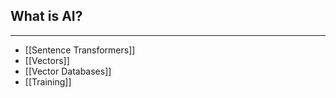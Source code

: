 ## What is AI?
---
- [[Sentence Transformers]]
- [[Vectors]]
- [[Vector Databases]]
- [[Training]]


